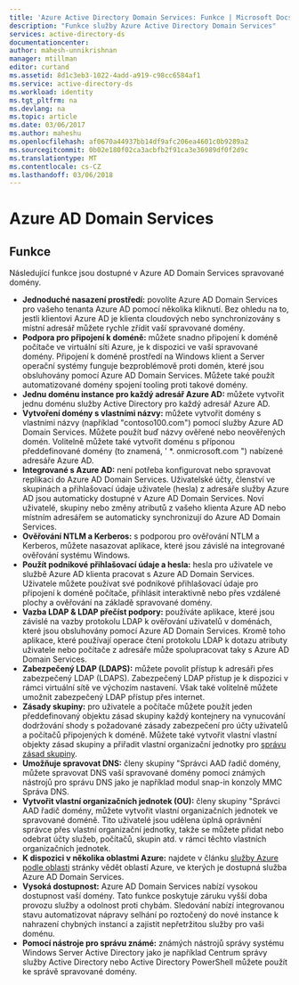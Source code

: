```yaml
---
title: 'Azure Active Directory Domain Services: Funkce | Microsoft Docs'
description: "Funkce služby Azure Active Directory Domain Services"
services: active-directory-ds
documentationcenter: 
author: mahesh-unnikrishnan
manager: mtillman
editor: curtand
ms.assetid: 8d1c3eb3-1022-4add-a919-c98cc6584af1
ms.service: active-directory-ds
ms.workload: identity
ms.tgt_pltfrm: na
ms.devlang: na
ms.topic: article
ms.date: 03/06/2017
ms.author: maheshu
ms.openlocfilehash: af0670a44937bb14df9afc206ea4601c0b9289a2
ms.sourcegitcommit: 0b02e180f02ca3acbfb2f91ca3e36989df0f2d9c
ms.translationtype: MT
ms.contentlocale: cs-CZ
ms.lasthandoff: 03/06/2018
---
```

# <a name="azure-ad-domain-services"></a>Azure AD Domain Services
## <a name="features"></a>Funkce
Následující funkce jsou dostupné v Azure AD Domain Services spravované domény.

* **Jednoduché nasazení prostředí:** povolíte Azure AD Domain Services pro vašeho tenanta Azure AD pomocí několika kliknutí. Bez ohledu na to, jestli klientovi Azure AD je klienta cloudových nebo synchronizovány s místní adresář můžete rychle zřídit vaší spravované domény.
* **Podpora pro připojení k doméně:** můžete snadno připojení k doméně počítače ve virtuální síti Azure, je k dispozici ve vaší spravované domény. Připojení k doméně prostředí na Windows klient a Server operační systémy funguje bezproblémově proti domén, které jsou obsluhovány pomocí Azure AD Domain Services. Můžete také použít automatizované domény spojení tooling proti takové domény.
* **Jednu doménu instance pro každý adresář Azure AD:** můžete vytvořit jednu doménu služby Active Directory pro každý adresář Azure AD.
* **Vytvoření domény s vlastními názvy:** můžete vytvořit domény s vlastními názvy (například "contoso100.com") pomocí služby Azure AD Domain Services. Můžete použít buď názvy ověřené nebo neověřených domén. Volitelně můžete také vytvořit doménu s příponou předdefinované domény (to znamená, ' *. onmicrosoft.com ") nabízené adresáře Azure AD.
* **Integrované s Azure AD:** není potřeba konfigurovat nebo spravovat replikaci do Azure AD Domain Services. Uživatelské účty, členství ve skupinách a přihlašovací údaje uživatele (hesla) z adresáře služby Azure AD jsou automaticky dostupné v Azure AD Domain Services. Noví uživatelé, skupiny nebo změny atributů z vašeho klienta Azure AD nebo místním adresářem se automaticky synchronizují do Azure AD Domain Services.
* **Ověřování NTLM a Kerberos:** s podporou pro ověřování NTLM a Kerberos, můžete nasazovat aplikace, které jsou závislé na integrované ověřování systému Windows.
* **Použít podnikové přihlašovací údaje a hesla:** hesla pro uživatele ve službě Azure AD klienta pracovat s Azure AD Domain Services. Uživatele můžete používat své podnikové přihlašovací údaje pro připojení k doméně počítače, přihlásit interaktivně nebo přes vzdálené plochy a ověřování na základě spravované domény.
* **Vazba LDAP & LDAP přečíst podpory:** používáte aplikace, které jsou závislé na vazby protokolu LDAP k ověřování uživatelů v doménách, které jsou obsluhovány pomocí Azure AD Domain Services. Kromě toho aplikace, které používají operace čtení protokolu LDAP k dotazu atributy uživatele nebo počítače z adresáře může spolupracovat taky s Azure AD Domain Services.
* **Zabezpečený LDAP (LDAPS):** můžete povolit přístup k adresáři přes zabezpečený LDAP (LDAPS). Zabezpečený LDAP přístup je k dispozici v rámci virtuální sítě ve výchozím nastavení. Však také volitelně můžete umožnit zabezpečený LDAP přístup přes internet.
* **Zásady skupiny:** pro uživatele a počítače můžete použít jeden předdefinovaný objektu zásad skupiny každý kontejnery na vynucování dodržování shody s požadované zásady zabezpečení pro účty uživatelů a počítačů připojených k doméně. Můžete také vytvořit vlastní vlastní objekty zásad skupiny a přiřadit vlastní organizační jednotky pro [správu zásad skupiny](active-directory-ds-admin-guide-administer-group-policy.md).
* **Umožňuje spravovat DNS:** členy skupiny "Správci AAD řadič domény, můžete spravovat DNS vaší spravované domény pomocí známých nástrojů pro správu DNS jako je například modul snap-in konzoly MMC Správa DNS.
* **Vytvořit vlastní organizačních jednotek (OU):** členy skupiny "Správci AAD řadič domény, můžete vytvořit vlastní organizačních jednotek ve spravované doméně. Tito uživatelé jsou udělena úplná oprávnění správce přes vlastní organizační jednotky, takže se můžete přidat nebo odebrat účty služeb, počítačů, skupin atd. v rámci těchto vlastních organizačních jednotek.
* **K dispozici v několika oblastmi Azure:** najdete v článku [služby Azure podle oblasti](https://azure.microsoft.com/regions/#services/) stránky vědět oblastí Azure, ve kterých je dostupná služba Azure AD Domain Services.
* **Vysoká dostupnost:** Azure AD Domain Services nabízí vysokou dostupnost vaší domény. Tato funkce poskytuje záruku vyšší doba provozu služby a odolnost proti chybám. Sledování nabízí integrovanou stavu automatizovat nápravy selhání po roztočený do nové instance k nahrazení chybných instancí a zajistit nepřetržitou služby pro vaši doménu.
* **Pomocí nástroje pro správu známé:** známých nástrojů správy systému Windows Server Active Directory jako je například Centrum správy služby Active Directory nebo Active Directory PowerShell můžete použít ke správě spravované domény.
